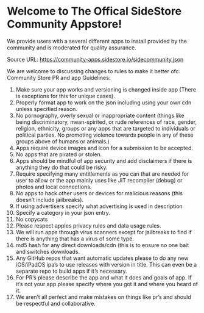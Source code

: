 # Welcome to The Offical SideStore Community Appstore!

We provide users with a several different apps to install provided by the community and is moderated for quality assurance.

Source URL: https://community-apps.sidestore.io/sidecommunity.json

We are welcome to discussing changes to rules to make it better ofc.
Community Store PR and app Guidelines:

1. Make sure your app works and versioning is changed inside app (There is exceptions for this for unique cases).
2. Properly format app to work on the json including using your own cdn unless specified reason.
3. No pornography, overly sexual or inappropriate content (things like being discriminatory, mean-spirited, or rude references of race, gender, religion, ethnicity, groups or any apps that are targeted to individuals or political parties. No promoting violence towards people in any of these groups above of humans or animals.)
4. Apps require device images and icon for a submission to be accepted.
5. No apps that are pirated or stolen.
6. Apps should be mindful of app security and add disclaimers if there is anything they do that could be risky.
7. Require specifying many entitlements as you can that are needed for user to allow or the app mainly uses like JIT recompiler (debug) or photos and local connections.
8. No apps to hack other users or devices for malicious reasons (this doesn’t include jailbreaks).
9. If using advertisers specify what advertising is used in description
10. Specify a category in your json entry.
11. No copycats
12. Please respect apples privacy rules and data usage rules. 
13. We will run apps through virus scanners except for jailbreaks to find if there is anything that has a virus of some type.
14. md5 hash for any direct downloads/cdn (this is to ensure no one bait and switches downloads.
15. Any GitHub repos that want automatic updates please to do any new iOS/iPadOS ipa’s to use releases with version in title. This can even be a separate repo to build apps if it’s necessary.
16. For PR’s please describe the app and what it does and goals of app. If it’s not your app please specify where you got it and where you heard of it.
17. We aren’t all perfect and make mistakes on things like pr’s and should be respectful and collaborative.
